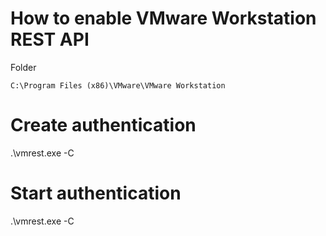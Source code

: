 # How to enable VMware Workstation REST API

Folder 
```
C:\Program Files (x86)\VMware\VMware Workstation
```

# Create authentication
.\vmrest.exe -C


# Start  authentication
.\vmrest.exe -C